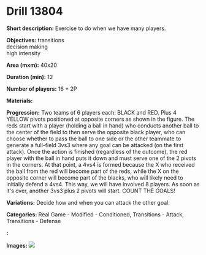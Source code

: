 # Drill 13804

**Short description:**
Exercise to do when we have many players.

**Objectives:**
transitions  
decision making  
high intensity

**Area (mxm):**
40x20

**Duration (min):**
12

**Number of players:**
16 + 2P

**Materials:**


**Progression:**
Two teams of 6 players each: BLACK and RED. Plus 4 YELLOW pivots positioned at opposite corners as shown in the figure. The reds start with a player (holding a ball in hand) who conducts another ball to the center of the field to then serve the opposite black player, who can choose whether to pass the ball to one side or the other teammate to generate a full-field 3vs3 where any goal can be attacked (on the first attack). Once the action is finished (regardless of the outcome), the red player with the ball in hand puts it down and must serve one of the 2 pivots in the corners. At that point, a 4vs4 is formed because the X who received the ball from the red will become part of the reds, while the X on the opposite corner will become part of the blacks, who will likely need to initially defend a 4vs4. This way, we will have involved 8 players. As soon as it's over, another 3vs3 plus 2 pivots will start. COUNT THE GOALS!

**Variations:**
Decide how and when you can attack the other goal.

**Categories:**
Real Game - Modified - Conditioned, Transitions - Attack, Transitions - Defense

**:**


**Images:**
![](https://www.coachingfutsal.com/\images\90e2d435-a5fa-44a8-94f8-ce98bd32df29_Cattura.JPG)

